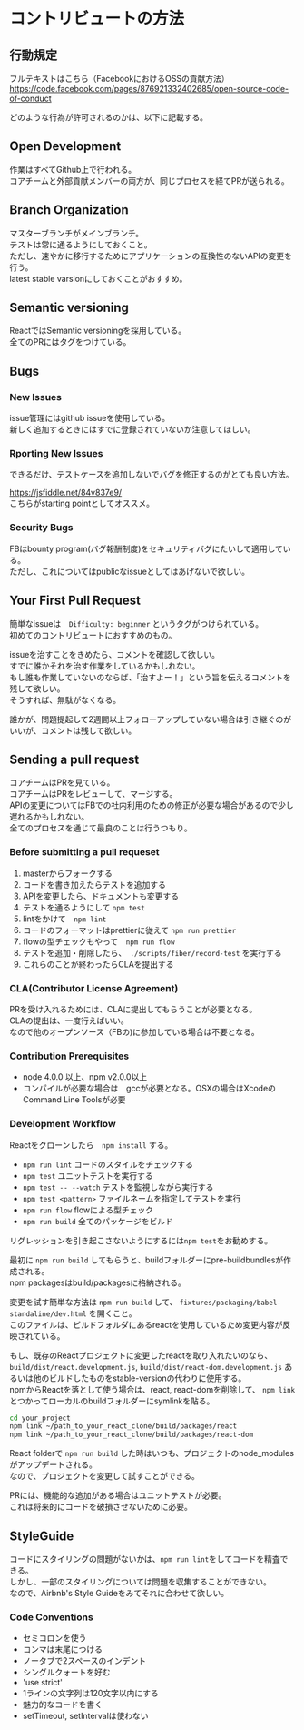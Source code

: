 # コントリビュートの方法

## 行動規定
フルテキストはこちら（FacebookにおけるOSSの貢献方法）  
https://code.facebook.com/pages/876921332402685/open-source-code-of-conduct

どのような行為が許可されるのかは、以下に記載する。

## Open Development
作業はすべてGithub上で行われる。  
コアチームと外部貢献メンバーの両方が、同じプロセスを経てPRが送られる。

## Branch Organization
マスターブランチがメインブランチ。  
テストは常に通るようにしておくこと。  
ただし、速やかに移行するためにアプリケーションの互換性のないAPIの変更を行う。  
latest stable varsionにしておくことがおすすめ。

## Semantic versioning

ReactではSemantic versioningを採用している。  
全てのPRにはタグをつけている。

## Bugs
### New Issues
issue管理にはgithub issueを使用している。  
新しく追加するときにはすでに登録されていないか注意してほしい。

### Rporting New Issues
できるだけ、テストケースを追加しないでバグを修正するのがとても良い方法。  

https://jsfiddle.net/84v837e9/  
こちらがstarting pointとしてオススメ。

### Security Bugs
FBはbounty program(バグ報酬制度)をセキュリティバグにたいして適用している。  
ただし、これについてはpublicなissueとしてはあげないで欲しい。

## Your First Pull Request
簡単なissueは　`Difficulty: beginner` というタグがつけられている。  
初めてのコントリビュートにおすすめのもの。

issueを治すことをきめたら、コメントを確認して欲しい。  
すでに誰かそれを治す作業をしているかもしれない。  
もし誰も作業していないのならば、「治すよー！」という旨を伝えるコメントを残して欲しい。  
そうすれば、無駄がなくなる。

誰かが、問題提起して2週間以上フォローアップしていない場合は引き継ぐのがいいが、コメントは残して欲しい。

## Sending a pull request
コアチームはPRを見ている。  
コアチームはPRをレビューして、マージする。  
APIの変更についてはFBでの社内利用のための修正が必要な場合があるので少し遅れるかもしれない。  
全てのプロセスを通じて最良のことは行うつもり。

### Before submitting a pull requeset

1. masterからフォークする
2. コードを書き加えたらテストを追加する
3. APIを変更したら、ドキュメントも変更する
4. テストを通るようにして `npm test`
5. lintをかけて　`npm lint`
6. コードのフォーマットはprettierに従えて `npm run prettier`
7. flowの型チェックもやって　`npm run flow`
8. テストを追加・削除したら、　`./scripts/fiber/record-test` を実行する
9. これらのことが終わったらCLAを提出する

### CLA(Contributor License Agreement)

PRを受け入れるためには、CLAに提出してもらうことが必要となる。  
CLAの提出は、一度行えばいい。  
なので他のオープンソース（FBの)に参加している場合は不要となる。

### Contribution Prerequisites

- node 4.0.0 以上、npm v2.0.0以上
- コンパイルが必要な場合は　gccが必要となる。OSXの場合はXcodeのCommand Line Toolsが必要

### Development Workflow

Reactをクローンしたら　`npm install` する。

- `npm run lint` コードのスタイルをチェックする
- `npm test` ユニットテストを実行する
- `npm test -- --watch` テストを監視しながら実行する
- `npm test <pattern>` ファイルネームを指定してテストを実行
- `npm run flow` flowによる型チェック
- `npm run build` 全てのパッケージをビルド

リグレッションを引き起こさないようにするには`npm test`をお勧めする。

最初に `npm run build` してもらうと、buildフォルダーにpre-buildbundlesが作成される。  
npm packagesはbuild/packagesに格納される。

変更を試す簡単な方法は `npm run build` して、 `fixtures/packaging/babel-standaline/dev.html` を開くこと。  
このファイルは、ビルドフォルダにあるreactを使用しているため変更内容が反映されている。

もし、既存のReactプロジェクトに変更したreactを取り入れたいのなら、 `build/dist/react.development.js`, `build/dist/react-dom.development.js` あるいは他のビルドしたものをstable-versionの代わりに使用する。  
npmからReactを落として使う場合は、react, react-domを削除して、 `npm link`とつかってローカルのbuildフォルダーにsymlinkを貼る。

```sh
cd your_project
npm link ~/path_to_your_react_clone/build/packages/react
npm link ~/path_to_your_react_clone/build/packages/react-dom
```

React folderで `npm run build` した時はいつも、プロジェクトのnode_modulesがアップデートされる。  
なので、プロジェクトを変更して試すことができる。

PRには、機能的な追加がある場合はユニットテストが必要。  
これは将来的にコードを破損させないために必要。

## StyleGuide

コードにスタイリングの問題がないかは、`npm run lint`をしてコードを精査できる。  
しかし、一部のスタイリングについては問題を収集することができない。  
なので、Airbnb's Style Guideをみてそれに合わせて欲しい。

### Code Conventions

- セミコロンを使う
- コンマは末尾につける
- ノータブで2スペースのインデント
- シングルクォートを好む
- 'use strict'
- 1ラインの文字列は120文字以内にする
- 魅力的なコードを書く
- setTimeout, setIntervalは使わない



